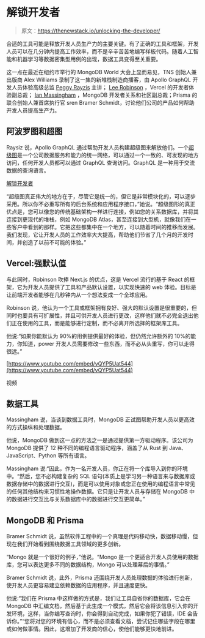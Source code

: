 # 解锁开发者

> 原文：<https://thenewstack.io/unlocking-the-developer/>

合适的工具可能是释放开发人员生产力的主要关键。有了正确的工具和框架，开发人员可以在几分钟内提高工作效率，而不是辛辛苦苦地编写样板代码。随着人工智能和机器学习等数据密集型用例的出现，数据工具变得至关重要。

这一点在最近在纽约市举行的 MongoDB World 大会上显而易见，TNS 创始人兼出版商 Alex Williams 录制了这一集的新堆栈制造商播客，由 Apollo GraphQL 开发人员体验高级总监 [Peggy Rayzis](https://www.linkedin.com/in/peggyrayzis/) 主讲； [Lee Robinson](https://www.linkedin.com/in/leeerob) ，Vercel 的开发者体验副总裁； [Ian Massingham](https://www.linkedin.com/in/imassingham/?originalSubdomain=uk) ，MongoDB 开发者关系和社区副总裁；Prisma 的联合创始人兼首席执行官 sren Bramer Schmidt，讨论他们公司的产品如何帮助开发人员提高生产力。

## 阿波罗图和超图

Raysiz 说，Apollo GraphQL 通过帮助开发人员构建超级图来解放他们。一个[超级图](https://www.apollographql.com/blog/announcement/backend/the-supergraph-a-new-way-to-think-about-graphql/)是一个公司数据服务和能力的统一网络，可以通过一个一致的、可发现的地方访问，任何开发人员都可以通过 GraphQL 查询访问。GraphQL 是一种用于交流数据的查询语言。

[解锁开发者](https://thenewstack.simplecast.com/episodes/unlocking-the-developer)

“超级图真正伟大的地方在于，尽管它是统一的，但它是非常模块化的，可以逐步采用。所以你不必重写所有的后台系统和应用程序接口，”她说。“超级图形的真正优点是，您可以像您的传统基础架构一样进行连接，例如您的关系数据库，并将其连接到更现代的堆栈，例如 MongoDB Atlas，甚至连接到大型机，就像我们在一些客户中看到的那样。它把这些都集中在一个地方，可以随着时间的推移而发展。我们发现，它让开发人员的工作效率大大提高，帮助他们节省了几个月的开发时间，并创造了以前不可能的体验。”

## Vercel:强默认值

与此同时，Robinson 吹捧 Next.js 的优点，这是 Vercel 流行的基于 React 的框架，它为开发人员提供了工具和产品默认设置，以实现快速的 web 体验。目标是让前端开发者能够在几秒钟内从一个想法变成一个全球应用。

Robinson 说，他认为一个工具或框架拥有良好、强大的默认设置是很重要的，但同时也要具有可扩展性，并且可供开发人员进行更改，这样他们就不必完全退出他们正在使用的工具，而是能够进行定制，而不必离开所选择的框架库工具。

他说:“如果你能默认为 90%的用例提供最好的体验，但仍然允许额外的 10%的能力，你知道，power 开发人员需要修改一些东西，而不必从头重写，你可以走得很远。”

[https://www.youtube.com/embed/vQYP5Uat544](https://www.youtube.com/embed/vQYP5Uat544)

视频

## 数据工具

Massingham 说，当谈到数据工具时，MongoDB 正试图帮助开发人员以更高效的方式操纵和处理数据。

他说，MongoDB 做到这一点的方法之一是通过提供第一方驱动程序。该公司为 MongoDB 提供了 12 种不同的编程语言驱动程序，涵盖了从 Rust 到 Java、JavaScript、Python 等所有语言。

Massingham 说:“因此，作为一名开发人员，你正在将一个库导入到你的环境中。“然后，您不必构建复杂的 SQL 语句(本质上是学习另一种语言来与数据库或数据存储中的数据进行交互)，而是可以使用对象或您正在使用的编程语言中常见的任何其他结构来习惯性地操作数据。它只是让开发人员与存储在 MongoDB 中的数据进行交互比与关系数据库中的数据进行交互更简单。”

## MongoDB 和 Prisma

Bramer Schmidt 说，虽然软件工程中的一个真理是代码移动快，数据移动慢，但现在我们开始看到围绕数据工具领域的更多创新。

“Mongo 就是一个很好的例子，”他说。“Mongo 是一个更适合开发人员使用的数据库，您可以表达更多不同的数据结构，Mongo 可以处理幕后的事情。”

Bramer Schmidt 说，此外，Prisma 还围绕开发人员处理数据的体验进行创新，使开发人员更容易建立依赖数据的应用程序，并且速度更快。

他说:“我们在 Prisma 中这样做的方式是，我们让工具自省你的数据库，它会在 MongoDB 中汇编文档，然后基于此生成一个模式，然后它会将该信息引入你的开发环境，这样，当你编写查询时，你会得到自动完成，如果你犯了错误，IDE 会告诉你。”“您将对您的环境有信心，而不是必须查看文档，尝试记住哪些字段在哪里或如何做事情。因此，这增加了开发商的信心，使他们能够更快地前进。

<svg xmlns:xlink="http://www.w3.org/1999/xlink" viewBox="0 0 68 31" version="1.1"><title>Group</title> <desc>Created with Sketch.</desc></svg>